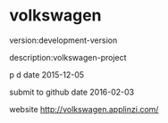 # volkswagen

version:development-version

description:volkswagen-project

p d date 2015-12-05

submit to github date 2016-02-03

website http://volkswagen.applinzi.com/
